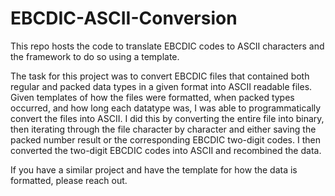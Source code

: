 # EBCDIC-ASCII-Conversion
This repo hosts the code to translate EBCDIC codes to ASCII characters and the framework to do so using a template. 

The task for this project was to convert EBCDIC files that contained both regular and packed data types in a given format into ASCII readable files. Given templates of how the files were formatted, when packed types occurred, and how long each datatype was, I was able to programmatically convert the files into ASCII. I did this by converting the entire file into binary, then iterating through the file character by character and either saving the packed number result or the corresponding EBCDIC two-digit codes. I then converted the two-digit EBCDIC codes into ASCII and recombined the data. 

If you have a similar project and have the template for how the data is formatted, please reach out. 
